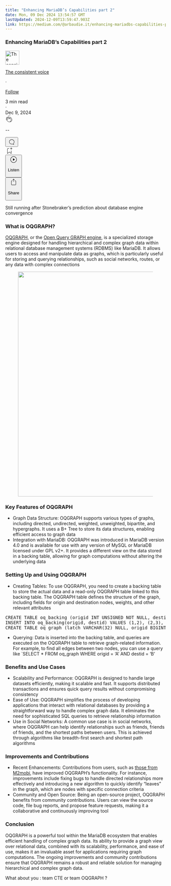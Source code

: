```yaml
---
title: "Enhancing MariaDB’s Capabilities part 2"
date: Mon, 09 Dec 2024 13:54:57 GMT
lastUpdated: 2024-12-09T13:59:47.903Z
link: https://medium.com/@arbaudie.it/enhancing-mariadbs-capabilities-part-2-f44bd9c211f1?source=rss-c779d007e7fe------2
---
```


<article><div class="l"><div class="l"><span class="l"></span><section><div><div class="fv gl gm gn go gp"></div><div class="gq gr gs gt gu"><div class="ab cd"><div class="ck bh gc gd ge gf"><div><h1 class="pw-post-title gv gw gx bf gy gz ha hb hc hd he hf hg hh hi hj hk hl hm hn ho hp hq hr hs ht hu hv hw hx bk" data-testid="storyTitle" id="39dc">Enhancing MariaDB’s Capabilities part 2</h1><div><div class="speechify-ignore ab cr"><div class="speechify-ignore bh l"><div class="hy hz ia ib ic ab"><div><div class="ab id"><div><div aria-hidden="false" class="bm"><a href="/@arbaudie.it?source=post_page---byline--f44bd9c211f1---------------------------------------" rel="noopener follow"><div class="l ie if by ig ih"><div class="l fm"><img alt="The consistent voice" class="l ff by df dg cz" data-testid="authorPhoto" height="44" loading="lazy" src="https://miro.medium.com/v2/da:true/resize:fill:88:88/0*7vBG_L_kSIeOh095" width="44"/><div class="ii by l df dg fv n ij fw"></div></div></div></a></div></div></div></div><div class="bn bh l"><div class="ab"><div style="flex:1"><span class="bf b bg z bk"><div class="ik ab q"><div class="ab q il"><div class="ab q"><div><div aria-hidden="false" class="bm"><p class="bf b im in bk"><a class="ag ah ai aj ak al am an ao ap aq ar as io" data-testid="authorName" href="/@arbaudie.it?source=post_page---byline--f44bd9c211f1---------------------------------------" rel="noopener follow">The consistent voice</a></p></div></div></div><span aria-hidden="true" class="ip iq"><span class="bf b bg z bk">·</span></span><p class="bf b im in bk"><span><a class="ag ah ai aj ak al am an ao ap aq ar as ir" href="/m/signin?actionUrl=https%3A%2F%2Fmedium.com%2F_%2Fsubscribe%2Fuser%2Fc779d007e7fe&amp;operation=register&amp;redirect=https%3A%2F%2Fmedium.com%2F%40arbaudie.it%2Fenhancing-mariadbs-capabilities-part-2-f44bd9c211f1&amp;user=The+consistent+voice&amp;userId=c779d007e7fe&amp;source=post_page-c779d007e7fe--byline--f44bd9c211f1---------------------post_header------------------" rel="noopener follow">Follow</a></span></p></div></div></span></div></div><div class="l cb"><span class="bf b bg z dw"><div class="ab cp is it iu"><span class="bf b bg z dw"><div class="ab ae"><span data-testid="storyReadTime">3 min read</span><div aria-hidden="true" class="iv iw l"><span aria-hidden="true" class="l"><span class="bf b bg z dw">·</span></span></div><span data-testid="storyPublishDate">Dec 9, 2024</span></div></span></div></span></div></div></div><div class="ab cr ix iy iz ja jb jc jd je jf jg jh ji jj jk jl jm"><div class="h k w fj fk q"><div class="kc l"><div class="ab q kd ke"><div class="pw-multi-vote-icon fm kf kg kh ki"><span><a class="ag ah ai aj ak al am an ao ap aq ar as at au" data-testid="headerClapButton" href="/m/signin?actionUrl=https%3A%2F%2Fmedium.com%2F_%2Fvote%2Fp%2Ff44bd9c211f1&amp;operation=register&amp;redirect=https%3A%2F%2Fmedium.com%2F%40arbaudie.it%2Fenhancing-mariadbs-capabilities-part-2-f44bd9c211f1&amp;user=The+consistent+voice&amp;userId=c779d007e7fe&amp;source=---header_actions--f44bd9c211f1---------------------clap_footer------------------" rel="noopener follow"><div><div aria-hidden="false" class="bm"><div class="kj ap kk kl km kn an ko kp kq ki"><svg aria-label="clap" height="24" viewbox="0 0 24 24" width="24" xmlns="http://www.w3.org/2000/svg"><path clip-rule="evenodd" d="M11.37.828 12 3.282l.63-2.454zM13.916 3.953l1.523-2.112-1.184-.39zM8.589 1.84l1.522 2.112-.337-2.501zM18.523 18.92c-.86.86-1.75 1.246-2.62 1.33a6 6 0 0 0 .407-.372c2.388-2.389 2.86-4.951 1.399-7.623l-.912-1.603-.79-1.672c-.26-.56-.194-.98.203-1.288a.7.7 0 0 1 .546-.132c.283.046.546.231.728.5l2.363 4.157c.976 1.624 1.141 4.237-1.324 6.702m-10.999-.438L3.37 14.328a.828.828 0 0 1 .585-1.408.83.83 0 0 1 .585.242l2.158 2.157a.365.365 0 0 0 .516-.516l-2.157-2.158-1.449-1.449a.826.826 0 0 1 1.167-1.17l3.438 3.44a.363.363 0 0 0 .516 0 .364.364 0 0 0 0-.516L5.293 9.513l-.97-.97a.826.826 0 0 1 0-1.166.84.84 0 0 1 1.167 0l.97.968 3.437 3.436a.36.36 0 0 0 .517 0 .366.366 0 0 0 0-.516L6.977 7.83a.82.82 0 0 1-.241-.584.82.82 0 0 1 .824-.826c.219 0 .43.087.584.242l5.787 5.787a.366.366 0 0 0 .587-.415l-1.117-2.363c-.26-.56-.194-.98.204-1.289a.7.7 0 0 1 .546-.132c.283.046.545.232.727.501l2.193 3.86c1.302 2.38.883 4.59-1.277 6.75-1.156 1.156-2.602 1.627-4.19 1.367-1.418-.236-2.866-1.033-4.079-2.246M10.75 5.971l2.12 2.12c-.41.502-.465 1.17-.128 1.89l.22.465-3.523-3.523a.8.8 0 0 1-.097-.368c0-.22.086-.428.241-.584a.847.847 0 0 1 1.167 0m7.355 1.705c-.31-.461-.746-.758-1.23-.837a1.44 1.44 0 0 0-1.11.275c-.312.24-.505.543-.59.881a1.74 1.74 0 0 0-.906-.465 1.47 1.47 0 0 0-.82.106l-2.182-2.182a1.56 1.56 0 0 0-2.2 0 1.54 1.54 0 0 0-.396.701 1.56 1.56 0 0 0-2.21-.01 1.55 1.55 0 0 0-.416.753c-.624-.624-1.649-.624-2.237-.037a1.557 1.557 0 0 0 0 2.2c-.239.1-.501.238-.715.453a1.56 1.56 0 0 0 0 2.2l.516.515a1.556 1.556 0 0 0-.753 2.615L7.01 19c1.32 1.319 2.909 2.189 4.475 2.449q.482.08.971.08c.85 0 1.653-.198 2.393-.579.231.033.46.054.686.054 1.266 0 2.457-.52 3.505-1.567 2.763-2.763 2.552-5.734 1.439-7.586z" fill-rule="evenodd"></path></svg></div></div></div></a></span></div><div class="pw-multi-vote-count l kr ks kt ku kv kw kx"><p class="bf b dx z dw"><span class="ky">--</span></p></div></div></div><div><div aria-hidden="false" class="bm"><button aria-label="responses" class="ap kj kz la ab q fn lb lc"><svg class="ld" height="24" viewbox="0 0 24 24" width="24" xmlns="http://www.w3.org/2000/svg"><path d="M18.006 16.803c1.533-1.456 2.234-3.325 2.234-5.321C20.24 7.357 16.709 4 12.191 4S4 7.357 4 11.482c0 4.126 3.674 7.482 8.191 7.482.817 0 1.622-.111 2.393-.327.231.2.48.391.744.559 1.06.693 2.203 1.044 3.399 1.044.224-.008.4-.112.486-.287a.49.49 0 0 0-.042-.518c-.495-.67-.845-1.364-1.04-2.057a4 4 0 0 1-.125-.598zm-3.122 1.055-.067-.223-.315.096a8 8 0 0 1-2.311.338c-4.023 0-7.292-2.955-7.292-6.587 0-3.633 3.269-6.588 7.292-6.588 4.014 0 7.112 2.958 7.112 6.593 0 1.794-.608 3.469-2.027 4.72l-.195.168v.255c0 .056 0 .151.016.295.025.231.081.478.154.733.154.558.398 1.117.722 1.659a5.3 5.3 0 0 1-2.165-.845c-.276-.176-.714-.383-.941-.59z"></path></svg></button></div></div></div><div class="ab q jn jo jp jq jr js jt ju jv jw jx jy jz ka kb"><div class="le k j i d"></div><div class="h k"><div><div aria-hidden="false" class="bm"><span><a class="ag ah ai aj ak al am an ao ap aq ar as at au" data-testid="headerBookmarkButton" href="/m/signin?actionUrl=https%3A%2F%2Fmedium.com%2F_%2Fbookmark%2Fp%2Ff44bd9c211f1&amp;operation=register&amp;redirect=https%3A%2F%2Fmedium.com%2F%40arbaudie.it%2Fenhancing-mariadbs-capabilities-part-2-f44bd9c211f1&amp;source=---header_actions--f44bd9c211f1---------------------bookmark_footer------------------" rel="noopener follow"><svg aria-label="Add to list bookmark button" class="dw lf" fill="none" height="25" viewbox="0 0 25 25" width="25" xmlns="http://www.w3.org/2000/svg"><path d="M18 2.5a.5.5 0 0 1 1 0V5h2.5a.5.5 0 0 1 0 1H19v2.5a.5.5 0 1 1-1 0V6h-2.5a.5.5 0 0 1 0-1H18zM7 7a1 1 0 0 1 1-1h3.5a.5.5 0 0 0 0-1H8a2 2 0 0 0-2 2v14a.5.5 0 0 0 .805.396L12.5 17l5.695 4.396A.5.5 0 0 0 19 21v-8.5a.5.5 0 0 0-1 0v7.485l-5.195-4.012a.5.5 0 0 0-.61 0L7 19.985z" fill="currentColor"></path></svg></a></span></div></div></div><div class="ff lg cp"><div class="l ae"><div class="ab cd"><div class="lh li lj lk ll lm ck bh"><div class="ab"><div aria-hidden="false" class="bm"><div><div aria-hidden="false" class="bm"><button aria-label="Listen" class="ag fn ai aj ak al am ln ao ap aq ez lo lp lc lq lr ls lt lu s lv lw lx ly lz ma mb u mc md me" data-testid="audioPlayButton"><svg fill="none" height="24" viewbox="0 0 24 24" width="24" xmlns="http://www.w3.org/2000/svg"><path clip-rule="evenodd" d="M3 12a9 9 0 1 1 18 0 9 9 0 0 1-18 0m9-10C6.477 2 2 6.477 2 12s4.477 10 10 10 10-4.477 10-10S17.523 2 12 2m3.376 10.416-4.599 3.066a.5.5 0 0 1-.777-.416V8.934a.5.5 0 0 1 .777-.416l4.599 3.066a.5.5 0 0 1 0 .832" fill="currentColor" fill-rule="evenodd"></path></svg><div class="j i d"><p class="bf b bg z dw">Listen</p></div></button></div></div></div></div></div></div></div></div><div aria-describedby="postFooterSocialMenu" aria-hidden="false" aria-labelledby="postFooterSocialMenu" class="bm"><div><div aria-hidden="false" class="bm"><button aria-controls="postFooterSocialMenu" aria-expanded="false" aria-label="Share Post" class="ag fn ai aj ak al am ln ao ap aq ez lo lp lc lq lr ls lt lu s lv lw lx ly lz ma mb u mc md me" data-testid="headerSocialShareButton"><svg fill="none" height="24" viewbox="0 0 24 24" width="24" xmlns="http://www.w3.org/2000/svg"><path clip-rule="evenodd" d="M15.218 4.931a.4.4 0 0 1-.118.132l.012.006a.45.45 0 0 1-.292.074.5.5 0 0 1-.3-.13l-2.02-2.02v7.07c0 .28-.23.5-.5.5s-.5-.22-.5-.5v-7.04l-2 2a.45.45 0 0 1-.57.04h-.02a.4.4 0 0 1-.16-.3.4.4 0 0 1 .1-.32l2.8-2.8a.5.5 0 0 1 .7 0l2.8 2.79a.42.42 0 0 1 .068.498m-.106.138.008.004v-.01zM16 7.063h1.5a2 2 0 0 1 2 2v10a2 2 0 0 1-2 2h-11c-1.1 0-2-.9-2-2v-10a2 2 0 0 1 2-2H8a.5.5 0 0 1 .35.15.5.5 0 0 1 .15.35.5.5 0 0 1-.15.35.5.5 0 0 1-.35.15H6.4c-.5 0-.9.4-.9.9v10.2a.9.9 0 0 0 .9.9h11.2c.5 0 .9-.4.9-.9v-10.2c0-.5-.4-.9-.9-.9H16a.5.5 0 0 1 0-1" fill="currentColor" fill-rule="evenodd"></path></svg><div class="j i d"><p class="bf b bg z dw">Share</p></div></button></div></div></div></div></div></div></div></div></div><p class="pw-post-body-paragraph mf mg gx mh b mi mj mk ml mm mn mo mp mq mr ms mt mu mv mw mx my mz na nb nc gq bk" id="440e">Still running after Stonebraker’s prediction about database engine convergence</p><h1 class="nd ne gx bf nf ng nh ni nj nk nl nm nn no np nq nr ns nt nu nv nw nx ny nz oa bk" id="9b73">What is OQGRAPH?</h1><p class="pw-post-body-paragraph mf mg gx mh b mi ob mk ml mm oc mo mp mq od ms mt mu oe mw mx my of na nb nc gq bk" id="640e"><a class="ag ir" href="https://mariadb.com/kb/en/oqgraph-overview/" rel="noopener ugc nofollow" target="_blank">OQGRAPH</a>, or the <a class="ag ir" href="https://openquery.com/oqgraph-engine-for-mysql-mariadb-and-drizzle/" rel="noopener ugc nofollow" target="_blank">Open Query GRAPH engine</a>, is a specialized storage engine designed for handling hierarchical and complex graph data within relational database management systems (RDBMS) like MariaDB. It allows users to access and manipulate data as graphs, which is particularly useful for storing and querying relationships, such as social networks, routes, or any data with complex connections</p><figure class="oj ok ol om on oo og oh paragraph-image"><div class="op oq fm or bh os" role="button" tabindex="0"><div class="og oh oi"><picture><source sizes="(min-resolution: 4dppx) and (max-width: 700px) 50vw, (-webkit-min-device-pixel-ratio: 4) and (max-width: 700px) 50vw, (min-resolution: 3dppx) and (max-width: 700px) 67vw, (-webkit-min-device-pixel-ratio: 3) and (max-width: 700px) 65vw, (min-resolution: 2.5dppx) and (max-width: 700px) 80vw, (-webkit-min-device-pixel-ratio: 2.5) and (max-width: 700px) 80vw, (min-resolution: 2dppx) and (max-width: 700px) 100vw, (-webkit-min-device-pixel-ratio: 2) and (max-width: 700px) 100vw, 700px" srcset="https://miro.medium.com/v2/resize:fit:640/format:webp/1*T-lbO1CU23KpMSVK0GKMyQ.png 640w, https://miro.medium.com/v2/resize:fit:720/format:webp/1*T-lbO1CU23KpMSVK0GKMyQ.png 720w, https://miro.medium.com/v2/resize:fit:750/format:webp/1*T-lbO1CU23KpMSVK0GKMyQ.png 750w, https://miro.medium.com/v2/resize:fit:786/format:webp/1*T-lbO1CU23KpMSVK0GKMyQ.png 786w, https://miro.medium.com/v2/resize:fit:828/format:webp/1*T-lbO1CU23KpMSVK0GKMyQ.png 828w, https://miro.medium.com/v2/resize:fit:1100/format:webp/1*T-lbO1CU23KpMSVK0GKMyQ.png 1100w, https://miro.medium.com/v2/resize:fit:1400/format:webp/1*T-lbO1CU23KpMSVK0GKMyQ.png 1400w" type="image/webp"/><source data-testid="og" sizes="(min-resolution: 4dppx) and (max-width: 700px) 50vw, (-webkit-min-device-pixel-ratio: 4) and (max-width: 700px) 50vw, (min-resolution: 3dppx) and (max-width: 700px) 67vw, (-webkit-min-device-pixel-ratio: 3) and (max-width: 700px) 65vw, (min-resolution: 2.5dppx) and (max-width: 700px) 80vw, (-webkit-min-device-pixel-ratio: 2.5) and (max-width: 700px) 80vw, (min-resolution: 2dppx) and (max-width: 700px) 100vw, (-webkit-min-device-pixel-ratio: 2) and (max-width: 700px) 100vw, 700px" srcset="https://miro.medium.com/v2/resize:fit:640/1*T-lbO1CU23KpMSVK0GKMyQ.png 640w, https://miro.medium.com/v2/resize:fit:720/1*T-lbO1CU23KpMSVK0GKMyQ.png 720w, https://miro.medium.com/v2/resize:fit:750/1*T-lbO1CU23KpMSVK0GKMyQ.png 750w, https://miro.medium.com/v2/resize:fit:786/1*T-lbO1CU23KpMSVK0GKMyQ.png 786w, https://miro.medium.com/v2/resize:fit:828/1*T-lbO1CU23KpMSVK0GKMyQ.png 828w, https://miro.medium.com/v2/resize:fit:1100/1*T-lbO1CU23KpMSVK0GKMyQ.png 1100w, https://miro.medium.com/v2/resize:fit:1400/1*T-lbO1CU23KpMSVK0GKMyQ.png 1400w"/><img alt="" class="bh lm ot c" height="704" loading="lazy" role="presentation" width="700"/></picture></div></div></figure><h1 class="nd ne gx bf nf ng nh ni nj nk nl nm nn no np nq nr ns nt nu nv nw nx ny nz oa bk" id="98a7">Key Features of OQGRAPH</h1><ul class=""><li class="mf mg gx mh b mi ob mk ml mm oc mo mp mq od ms mt mu oe mw mx my of na nb nc ou ov ow bk" id="9137">Graph Data Structure: OQGRAPH supports various types of graphs, including directed, undirected, weighted, unweighted, bipartite, and hypergraphs. It uses a B+ Tree to store its data structures, enabling efficient access to graph data</li><li class="mf mg gx mh b mi ox mk ml mm oy mo mp mq oz ms mt mu pa mw mx my pb na nb nc ou ov ow bk" id="96f7">Integration with MariaDB: OQGRAPH was introduced in MariaDB version 4.0 and is available for use with any version of MySQL or MariaDB licensed under GPL v2+. It provides a different view on the data stored in a backing table, allowing for graph computations without altering the underlying data</li></ul><h1 class="nd ne gx bf nf ng nh ni nj nk nl nm nn no np nq nr ns nt nu nv nw nx ny nz oa bk" id="5f7c">Setting Up and Using OQGRAPH</h1><ul class=""><li class="mf mg gx mh b mi ob mk ml mm oc mo mp mq od ms mt mu oe mw mx my of na nb nc ou ov ow bk" id="0dc3">Creating Tables: To use OQGRAPH, you need to create a backing table to store the actual data and a read-only OQGRAPH table linked to this backing table. The OQGRAPH table defines the structure of the graph, including fields for origin and destination nodes, weights, and other relevant attributes</li></ul><pre class="oj ok ol om on pc pd pe bp pf bb bk"><span class="pg ne gx pd b bg ph pi l pj pk" id="24c7">CREATE TABLE oq_backing (origid INT UNSIGNED NOT NULL, destid INT UNSIGNED NOT NULL, PRIMARY KEY (origid, destid), KEY (destid));<br/>INSERT INTO oq_backing(origid, destid) VALUES (1,2), (2,3), (3,4), (4,5), (2,6), (5,6);<br/>CREATE TABLE oq_graph (latch VARCHAR(32) NULL, origid BIGINT UNSIGNED NULL, destid BIGINT UNSIGNED NULL, weight DOUBLE NULL, seq BIGINT UNSIGNED NULL, linkid BIGINT UNSIGNED NULL, KEY (latch, origid, destid) USING HASH, KEY (latch, destid, origid) USING HASH) ENGINE=OQGRAPH data_table='oq_backing' origid='origid' destid='destid';</span></pre><ul class=""><li class="mf mg gx mh b mi mj mk ml mm mn mo mp mq mr ms mt mu mv mw mx my mz na nb nc ou ov ow bk" id="25cf">Querying: Data is inserted into the backing table, and queries are executed on the OQGRAPH table to retrieve graph-related information. For example, to find all edges between two nodes, you can use a query like `SELECT * FROM oq_graph WHERE origid = ‘A’ AND destid = ‘B’</li></ul><h1 class="nd ne gx bf nf ng nh ni nj nk nl nm nn no np nq nr ns nt nu nv nw nx ny nz oa bk" id="c6a8">Benefits and Use Cases</h1><ul class=""><li class="mf mg gx mh b mi ob mk ml mm oc mo mp mq od ms mt mu oe mw mx my of na nb nc ou ov ow bk" id="f960">Scalability and Performance: OQGRAPH is designed to handle large datasets efficiently, making it scalable and fast. It supports distributed transactions and ensures quick query results without compromising consistency</li><li class="mf mg gx mh b mi ox mk ml mm oy mo mp mq oz ms mt mu pa mw mx my pb na nb nc ou ov ow bk" id="baf6">Ease of Use: OQGRAPH simplifies the process of developing applications that interact with relational databases by providing a straightforward way to handle complex graph data. It eliminates the need for sophisticated SQL queries to retrieve relationship information</li><li class="mf mg gx mh b mi ox mk ml mm oy mo mp mq oz ms mt mu pa mw mx my pb na nb nc ou ov ow bk" id="2608">Use in Social Networks: A common use case is in social networks, where OQGRAPH can help identify relationships such as friends, friends of friends, and the shortest paths between users. This is achieved through algorithms like breadth-first search and shortest path algorithms</li></ul><h1 class="nd ne gx bf nf ng nh ni nj nk nl nm nn no np nq nr ns nt nu nv nw nx ny nz oa bk" id="390a">Improvements and Contributions</h1><ul class=""><li class="mf mg gx mh b mi ob mk ml mm oc mo mp mq od ms mt mu oe mw mx my of na nb nc ou ov ow bk" id="8647">Recent Enhancements: Contributions from users, such as <a class="ag ir" href="/m2mobi/improved-graph-computations-with-mariadb-be237b92b265" rel="noopener">those from M2mobi</a>, have improved OQGRAPH’s functionality. For instance, improvements include fixing bugs to handle directed relationships more effectively and introducing a new algorithm to quickly identify “leaves” in the graph, which are nodes with specific connection criteria</li><li class="mf mg gx mh b mi ox mk ml mm oy mo mp mq oz ms mt mu pa mw mx my pb na nb nc ou ov ow bk" id="e4fa">Community and Open Source: Being an open-source project, OQGRAPH benefits from community contributions. Users can view the source code, file bug reports, and propose feature requests, making it a collaborative and continuously improving tool</li></ul><h1 class="nd ne gx bf nf ng nh ni nj nk nl nm nn no np nq nr ns nt nu nv nw nx ny nz oa bk" id="507a">Conclusion</h1><p class="pw-post-body-paragraph mf mg gx mh b mi ob mk ml mm oc mo mp mq od ms mt mu oe mw mx my of na nb nc gq bk" id="0dcb">OQGRAPH is a powerful tool within the MariaDB ecosystem that enables efficient handling of complex graph data. Its ability to provide a graph view over relational data, combined with its scalability, performance, and ease of use, makes it an invaluable asset for applications requiring graph computations. The ongoing improvements and community contributions ensure that OQGRAPH remains a robust and reliable solution for managing hierarchical and complex graph data.</p><p class="pw-post-body-paragraph mf mg gx mh b mi mj mk ml mm mn mo mp mq mr ms mt mu mv mw mx my mz na nb nc gq bk" id="c7e7">What about you : team CTE or team OQGRAPH ?</p></div></div></div></div></section></div></div></article>
